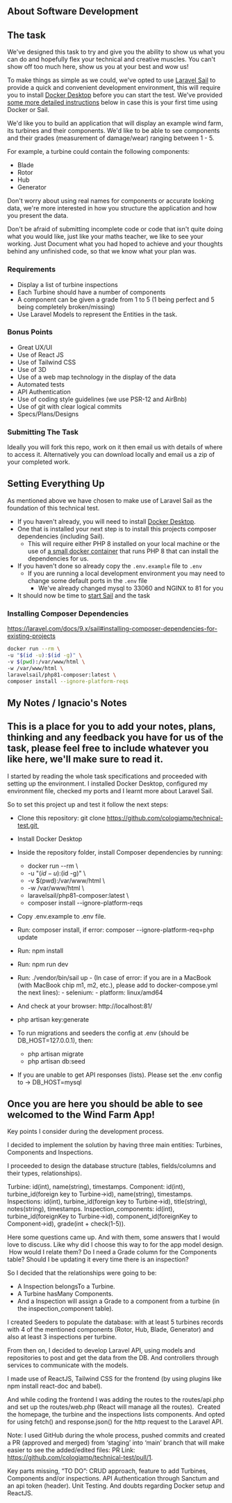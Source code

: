 ## About Software Development

## The task
We've designed this task to try and give you the ability to show us what you can do and hopefully flex your technical and creative muscles. You can't show off too much here, show us you at your best and wow us!

To make things as simple as we could, we've opted to use [Laravel Sail](https://laravel.com/docs/8.x/sail) to provide a quick and convenient development environment, this will require you to install
[Docker Desktop](https://www.docker.com/products/docker-desktop) before you can start the test. We've provided [some more detailed instructions](#setting-everything-up) below in case this is your first time using Docker or Sail.

We'd like you to build an application that will display an example wind farm, its turbines and their components.
We'd like to be able to see components and their grades (measurement of damage/wear) ranging between 1 - 5.

For example, a turbine could contain the following components:
- Blade
- Rotor
- Hub
- Generator

Don't worry about using real names for components or accurate looking data, we're more interested in how you structure the application and how you present the data.

Don't be afraid of submitting incomplete code or code that isn't quite doing what you would like, just like your maths teacher, we like to see your working.
Just Document what you had hoped to achieve and your thoughts behind any unfinished code, so that we know what your plan was.

### Requirements
- Display a list of turbine inspections
- Each Turbine should have a number of components
- A component can be given a grade from 1 to 5 (1 being perfect and 5 being completely broken/missing)
- Use Laravel Models to represent the Entities in the task.

### Bonus Points
- Great UX/UI
- Use of React JS
- Use of Tailwind CSS
- Use of 3D
- Use of a web map technology in the display of the data
- Automated tests
- API Authentication
- Use of coding style guidelines (we use PSR-12 and AirBnb)
- Use of git with clear logical commits
- Specs/Plans/Designs

### Submitting The Task
Ideally you will fork this repo, work on it then email us with details of where to access it.
Alternatively you can download locally and email us a zip of your completed work.

## Setting Everything Up
As mentioned above we have chosen to make use of Laravel Sail as the foundation of this technical test.
- If you haven't already, you will need to install [Docker Desktop](https://www.docker.com/products/docker-desktop).
- One that is installed your next step is to install this projects composer dependencies (including Sail).
    - This will require either PHP 8 installed on your local machine or the use of [a small docker container](https://laravel.com/docs/8.x/sail#installing-composer-dependencies-for-existing-projects) that runs PHP 8 that can install the dependencies for us.
- If you haven't done so already copy the `.env.example` file to `.env`
    - If you are running a local development environment you may need to change some default ports in the `.env` file
        - We've already changed mysql to 33060 and NGINX to 81 for you
- It should now be time to [start Sail](https://laravel.com/docs/8.x/sail#starting-and-stopping-sail) and the task

### Installing Composer Dependencies
https://laravel.com/docs/9.x/sail#installing-composer-dependencies-for-existing-projects
```bash
docker run --rm \
-u "$(id -u):$(id -g)" \
-v $(pwd):/var/www/html \
-w /var/www/html \
laravelsail/php81-composer:latest \
composer install --ignore-platform-reqs
```

## My Notes / Ignacio's Notes
This is a place for you to add your notes, plans, thinking and any feedback you have for us of the task, please feel free to include whatever you like here, we'll make sure to read it. 
--------------------------------------------------------------------------------------------
I started by reading the whole task specifications and proceeded with setting up the environment. I installed Docker Desktop, configured my environment file, checked my ports and I learnt more about Laravel Sail.

So to set this project up and test it follow the next steps:

- Clone this repository: git clone https://github.com/cologiamp/technical-test.git 
- Install Docker Desktop
- Inside the repository folder, install Composer dependencies by running:
    * docker run --rm \
    * -u "$(id -u):$(id -g)" \
    * -v $(pwd):/var/www/html \
    * -w /var/www/html \
    * laravelsail/php81-composer:latest \
    * composer install --ignore-platform-reqs

- Copy .env.example to .env file.
- Run: composer install, if error: composer --ignore-platform-req=php update
- Run: npm install
- Run: npm run dev
- Run: ./vendor/bin/sail up 
        - (In case of error: if you are in a MacBook (with MacBook chip m1, m2, etc.), please add to docker-compose.yml the next lines):
        -     selenium:
        -         platform: linux/amd64
- And check at your browser: http://localhost:81/
  
- php artisan key:generate
- To run migrations and seeders the config at .env (should be DB_HOST=127.0.0.1), then:
    - php artisan migrate
    - php artisan db:seed
 
- If you are unable to get API responses (lists). Please set the .env config to -> DB_HOST=mysql


Once you are here you should be able to see welcomed to the Wind Farm App!
-----------------------------------------------------------------------------------
Key points I consider during the development process.

I decided to implement the solution by having three main entities: Turbines, Components and Inspections.

I proceeded to design the database structure (tables, fields/columns and their types, relationships).

Turbine: id(int), name(string), timestamps.
Component: id(int), turbine_id(foreign key to Turbine->id), name(string), timestamps.
Inspections: id(int), turbine_id(foreign key to Turbine->id), title(string), notes(string), timestamps.
Inspection_components: id(int), turbine_id(foreignKey to Turbine->id), component_id(foreignKey to Component->id), grade(int + check(1-5)).

Here some questions came up. And with them, some answers that I would love to discuss. Like why did I choose this way to for the app model design.  How would I relate them? Do I need a Grade column for the Components table? Should I be updating it every time there is an inspection?

So I decided that the relationships were going to be:
- A Inspection belongsTo a Turbine.
- A Turbine hasMany Components.
- And a Inspection will assign a Grade to a component from a turbine (in the inspection_component table).

I created Seeders to populate the database: with at least 5 turbines records with 4 of the mentioned components (Rotor, Hub, Blade, Generator) and also at least 3 inspections per turbine.

From then on, I decided to develop Laravel API, using models and repositories to post and get the data from the DB. And controllers through services to communicate with the models.

I made use of ReactJS, Tailwind CSS for the frontend (by using plugins like npm install react-doc and babel).

And while coding the frontend I was adding the routes to the routes/api.php and set up the routes/web.php (React will manage all the routes). 
Created the homepage, the turbine and the inspections lists components. And opted for using fetch() and response.json() for the http request to the Laravel API.

Note: I used GitHub during the whole process, pushed commits and created a PR (approved and merged) from ‘staging’ into ‘main’ branch that will make easier to see the added/edited files: PR Link: https://github.com/cologiamp/technical-test/pull/1.

Key parts missing, “TO DO”: CRUD approach, feature to add Turbines, Components and/or inspections. API Authentication through Sanctum and an api token (header). Unit Testing. And doubts regarding Docker setup and ReactJS.
